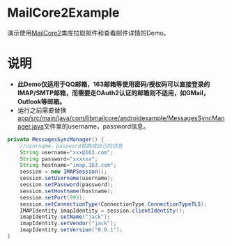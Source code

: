 # MailCore2Example
演示使用[MailCore2](https://github.com/MailCore/mailcore2)类库拉取邮件和查看邮件详情的Demo。
# 说明
- **此Demo仅适用于QQ邮箱，163邮箱等使用密码/授权码可以直接登录的IMAP/SMTP邮箱，而需要走OAuth2认证的邮箱则不适用，如GMail，Outlook等邮箱。**
- 运行之前需要替换[app/src/main/java/com/libmailcore/androidexample/MessagesSyncManager.java](https://github.com/kongpf8848/MailCore2Example/blob/master/app/src/main/java/com/libmailcore/androidexample/MessagesSyncManager.java)文件里的username，password信息。
```java
private MessagesSyncManager() {
    //username，password替换成自己的信息
    String username="xxx@163.com";
    String password="xxxxxx";
    String hostname="imap.163.com";
    session = new IMAPSession();
    session.setUsername(username);
    session.setPassword(password);
    session.setHostname(hostname);
    session.setPort(993);
    session.setConnectionType(ConnectionType.ConnectionTypeTLS);
    IMAPIdentity imapIdentity = session.clientIdentity();
    imapIdentity.setName("jack");
    imapIdentity.setVendor("jack");
    imapIdentity.setVersion("0.0.1");
}
```    
    
